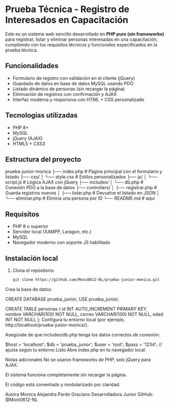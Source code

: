 # Prueba Técnica - Registro de Interesados en Capacitación

Este es un sistema web sencillo desarrollado en **PHP puro (sin frameworks)** para registrar, listar y eliminar personas interesadas en una capacitación, cumpliendo con los requisitos técnicos y funcionales especificados en la prueba técnica.

## Funcionalidades

- Formulario de registro con validación en el cliente (jQuery)
- Guardado de datos en base de datos MySQL usando PDO
- Listado dinámico de personas (sin recargar la página)
- Eliminación de registros con confirmación y AJAX
- Interfaz moderna y responsiva con HTML + CSS personalizado

## Tecnologías utilizadas

- PHP 8+
- MySQL
- jQuery (AJAX)
- HTML5 + CSS3

## Estructura del proyecto

prueba-junior-monica
├── index.php # Página principal con el formulario y listado
├── css/
│ └── style.css # Estilos personalizados
├── js/
│ └── script.js # Lógica AJAX con jQuery
├── includes/
│ └── db.php # Conexión PDO a la base de datos
├── controllers/
│ ├── registrar.php # Guarda registros nuevos
│ ├── listar.php # Devuelve el listado en JSON
│ └── eliminar.php # Elimina una persona por ID
└── README.md # aqui

## Requisitos

- PHP 8 o superior
- Servidor local (XAMPP, Laragon, etc.)
- MySQL
- Navegador moderno con soporte JS habilitado

## Instalación local

1. Clona el repositorio:
   ```bash
   git clone https://github.com/Moni0612-NL/prueba-junior-monica.git

Crea la base de datos:

CREATE DATABASE prueba_junior;
USE prueba_junior;

CREATE TABLE personas (
  id INT AUTO_INCREMENT PRIMARY KEY,
  nombre VARCHAR(100) NOT NULL,
  correo VARCHAR(100) NOT NULL,
  edad INT NOT NULL
);
Configura tu entorno local (por ejemplo, http://localhost/prueba-junior-monica/).

Asegúrate de que includes/db.php tenga los datos correctos de conexión:

$host = 'localhost';
$db = 'prueba_junior';
$user = 'root';
$pass = '1234'; // ajusta según tu entorno
Listo Abre index.php en tu navegador local.

Notas adicionales
No se usaron frameworks de PHP, solo jQuery para AJAX.

El sistema funciona completamente sin recargar la página.

El código está comentado y modularizado por claridad.

Autora
Monica Alejandra Pardo Graciano
Desarrolladora Junior
GitHub: @Moni0612-NL

 
